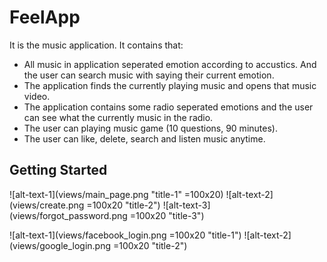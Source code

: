 # FeelApp

It is the music application. It contains that:
- All music in application seperated emotion according to accustics. And the user can search music with saying their current emotion.
- The application finds the currently playing music and opens that music video.
- The application contains some radio seperated emotions and the user can see what the currently music in the radio.
- The user can playing music game (10 questions, 90 minutes).
- The user can like, delete, search and listen music anytime.

## Getting Started

![alt-text-1](views/main_page.png "title-1" =100x20) ![alt-text-2](views/create.png =100x20 "title-2") ![alt-text-3](views/forgot_password.png =100x20 "title-3") 

![alt-text-1](views/facebook_login.png =100x20 "title-1") ![alt-text-2](views/google_login.png =100x20 "title-2") 
